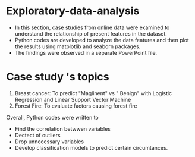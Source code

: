 # Exploratory-data-analysis
- In this section, case studies from online data were examined to understand the relationship of present features in the dataset.
- Python codes are developed to analyze the data features and then plot the results using matplotlib and seaborn packages.
- The findings were observed in a separate PowerPoint file.

# Case study 's topics 
1. Breast cancer: To predict "Maglinent" vs " Benign" with Logistic Regression and Linear Support Vector Machine
2. Forest Fire: To evaluate factors causing forest fire
   
Overall, Python codes were written to 
   - Find the correlation betwwen variables
   - Dectect of outliers 
   - Drop unnecessary variables
   - Develop classification models to predict certain circumtances.
